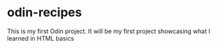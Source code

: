 # odin-recipes
This is my first Odin project. It will be my first project showcasing what I learned in HTML basics
